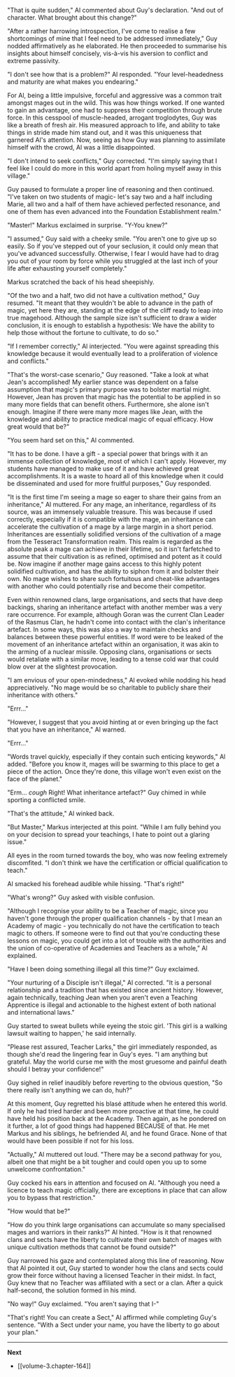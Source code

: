 
"That is quite sudden," Al commented about Guy's declaration. "And out of character. What brought about this change?"

"After a rather harrowing introspection, I've come to realise a few shortcomings of mine that I feel need to be addressed immediately," Guy nodded affirmatively as he elaborated. He then proceeded to summarise his insights about himself concisely, vis-à-vis his aversion to conflict and extreme passivity.

"I don't see how that is a problem?" Al responded. "Your level-headedness and maturity are what makes you endearing."

For Al, being a little impulsive, forceful and aggressive was a common trait amongst mages out in the wild. This was how things worked. If one wanted to gain an advantage, one had to suppress their competition through brute force. In this cesspool of muscle-headed, arrogant troglodytes, Guy was like a breath of fresh air. His measured approach to life, and ability to take things in stride made him stand out, and it was this uniqueness that garnered Al's attention. Now, seeing as how Guy was planning to assimilate himself with the crowd, Al was a little disappointed.

"I don't intend to seek conflicts," Guy corrected. "I'm simply saying that I feel like I could do more in this world apart from holing myself away in this village."

Guy paused to formulate a proper line of reasoning and then continued. "I've taken on two students of magic- let's say two and a half including Marie, all two and a half of them have achieved perfected resonance, and one of them has even advanced into the Foundation Establishment realm."

"Master!" Markus exclaimed in surprise. "Y-You knew?"

"I assumed," Guy said with a cheeky smile. "You aren't one to give up so easily. So if you've stepped out of your seclusion, it could only mean that you've advanced successfully. Otherwise, I fear I would have had to drag you out of your room by force while you struggled at the last inch of your life after exhausting yourself completely."

Markus scratched the back of his head sheepishly.

"Of the two and a half, two did not have a cultivation method," Guy resumed. "It meant that they wouldn't be able to advance in the path of magic, yet here they are, standing at the edge of the cliff ready to leap into true magehood. Although the sample size isn't sufficient to draw a wider conclusion, it is enough to establish a hypothesis: We have the ability to help those without the fortune to cultivate, to do so."

"If I remember correctly," Al interjected. "You were against spreading this knowledge because it would eventually lead to a proliferation of violence and conflicts."

"That's the worst-case scenario," Guy reasoned. "Take a look at what Jean's accomplished! My earlier stance was dependent on a false assumption that magic's primary purpose was to bolster martial might. However, Jean has proven that magic has the potential to be applied in so many more fields that can benefit others. Furthermore, she alone isn't enough. Imagine if there were many more mages like Jean, with the knowledge and ability to practice medical magic of equal efficacy. How great would that be?"

"You seem hard set on this," Al commented.

"It has to be done. I have a gift - a special power that brings with it an immense collection of knowledge, most of which I can't apply. However, my students have managed to make use of it and have achieved great accomplishments. It is a waste to hoard all of this knowledge when it could be disseminated and used for more fruitful purposes," Guy responded.

"It is the first time I'm seeing a mage so eager to share their gains from an inheritance," Al muttered. For any mage, an inheritance, regardless of its source, was an immensely valuable treasure. This was because if used correctly, especially if it is compatible with the mage, an inheritance can accelerate the cultivation of a mage by a large margin in a short period. Inheritances are essentially solidified versions of the cultivation of a mage from the Tesseract Transformation realm. This realm is regarded as the absolute peak a mage can achieve in their lifetime, so it isn't farfetched to assume that their cultivation is as refined, optimised and potent as it could be. Now imagine if another mage gains access to this highly potent solidified cultivation, and has the ability to siphon from it and bolster their own. No mage wishes to share such fortuitous and cheat-like advantages with another who could potentially rise and become their competitor.

Even within renowned clans, large organisations, and sects that have deep backings, sharing an inheritance artefact with another member was a very rare occurrence. For example, although Goran was the current Clan Leader of the Rasmus Clan, he hadn't come into contact with the clan's inheritance artefact. In some ways, this was also a way to maintain checks and balances between these powerful entities. If word were to be leaked of the movement of an inheritance artefact within an organisation, it was akin to the arming of a nuclear missile. Opposing clans, organisations or sects would retaliate with a similar move, leading to a tense cold war that could blow over at the slightest provocation.

"I am envious of your open-mindedness," Al evoked while nodding his head appreciatively. "No mage would be so charitable to publicly share their inheritance with others."

"Errr..."

"However, I suggest that you avoid hinting at or even bringing up the fact that you have an inheritance," Al warned.

"Errr..."

"Words travel quickly, especially if they contain such enticing keywords," Al added. "Before you know it, mages will be swarming to this place to get a piece of the action. Once they're done, this village won't even exist on the face of the planet."

"Erm... *cough* Right! What inheritance artefact?" Guy chimed in while sporting a conflicted smile.

"That's the attitude," Al winked back.

"But Master," Markus interjected at this point. "While I am fully behind you on your decision to spread your teachings, I hate to point out a glaring issue."

All eyes in the room turned towards the boy, who was now feeling extremely discomfited. "I don't think we have the certification or official qualification to teach."

Al smacked his forehead audible while hissing. "That's right!"

"What's wrong?" Guy asked with visible confusion.

"Although I recognise your ability to be a Teacher of magic, since you haven't gone through the proper qualification channels - by that I mean an Academy of magic - you technically do not have the certification to teach magic to others. If someone were to find out that you're conducting these lessons on magic, you could get into a lot of trouble with the authorities and the union of co-operative of Academies and Teachers as a whole," Al explained.

"Have I been doing something illegal all this time?" Guy exclaimed.

"Your nurturing of a Disciple isn't illegal," Al corrected. "It is a personal relationship and a tradition that has existed since ancient history. However, again technically, teaching Jean when you aren't even a Teaching Apprentice is illegal and actionable to the highest extent of both national and international laws."

Guy started to sweat bullets while eyeing the stoic girl. 'This girl is a walking lawsuit waiting to happen,' he said internally.

"Please rest assured, Teacher Larks," the girl immediately responded, as though she'd read the lingering fear in Guy's eyes. "I am anything but grateful. May the world curse me with the most gruesome and painful death should I betray your confidence!"

Guy sighed in relief inaudibly before reverting to the obvious question, "So there really isn't anything we can do, huh?"

At this moment, Guy regretted his blasé attitude when he entered this world. If only he had tried harder and been more proactive at that time, he could have held his position back at the Academy. Then again, as he pondered on it further, a lot of good things had happened BECAUSE of that. He met Markus and his siblings, he befriended Al, and he found Grace. None of that would have been possible if not for his loss.

"Actually," Al muttered out loud. "There may be a second pathway for you, albeit one that might be a bit tougher and could open you up to some unwelcome confrontation."

Guy cocked his ears in attention and focused on Al. "Although you need a licence to teach magic officially, there are exceptions in place that can allow you to bypass that restriction."

"How would that be?"

"How do you think large organisations can accumulate so many specialised mages and warriors in their ranks?" Al hinted. "How is it that renowned clans and sects have the liberty to cultivate their own batch of mages with unique cultivation methods that cannot be found outside?"

Guy narrowed his gaze and contemplated along this line of reasoning. Now that Al pointed it out, Guy started to wonder how the clans and sects could grow their force without having a licensed Teacher in their midst. In fact, Guy knew that no Teacher was affiliated with a sect or a clan. After a quick half-second, the solution formed in his mind.

"No way!" Guy exclaimed. "You aren't saying that I-"

"That's right! You can create a Sect," Al affirmed while completing Guy's sentence. "With a Sect under your name, you have the liberty to go about your plan."

____

**Next**
* [[volume-3.chapter-164]]